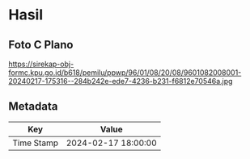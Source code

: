 # Hasil

## Foto C Plano

https://sirekap-obj-formc.kpu.go.id/b618/pemilu/ppwp/96/01/08/20/08/9601082008001-20240217-175316--284b242e-ede7-4236-b231-f6812e70546a.jpg


## Metadata

| Key        | Value               |
| ---------- | ------------------- |
| Time Stamp | 2024-02-17 18:00:00 |



